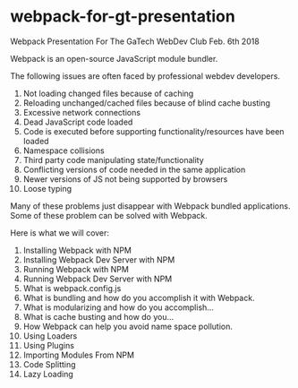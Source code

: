 # webpack-for-gt-presentation
Webpack Presentation For The GaTech WebDev Club Feb. 6th 2018

Webpack is an open-source JavaScript module bundler.

The following issues are often faced by professional webdev developers.

1. Not loading changed files because of caching
2. Reloading unchanged/cached files because of blind cache busting
3. Excessive network connections
4. Dead JavaScript code loaded
5. Code is executed before supporting functionality/resources have been loaded
6. Namespace collisions
7. Third party code manipulating state/functionality
8. Conflicting versions of code needed in the same application
9. Newer versions of JS not being supported by browsers
10. Loose typing

Many of these problems just disappear with Webpack bundled applications.  Some of these problem can be solved with Webpack.

Here is what we will cover:
1. Installing Webpack with NPM
2. Installing Webpack Dev Server with NPM
3. Running Webpack with NPM
4. Running Webpack Dev Server with NPM
5. What is webpack.config.js
6. What is bundling and how do you accomplish it with Webpack.
7. What is modularizing and how do you accomplish...
8. What is cache busting and how do you...
9. How Webpack can help you avoid name space pollution.
10. Using Loaders
11. Using Plugins
12. Importing Modules From NPM
13. Code Splitting
14. Lazy Loading
